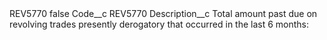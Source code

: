 <?xml version="1.0" encoding="UTF-8"?>
<CustomMetadata xmlns="http://soap.sforce.com/2006/04/metadata" xmlns:xsi="http://www.w3.org/2001/XMLSchema-instance" xmlns:xsd="http://www.w3.org/2001/XMLSchema">
    <label>REV5770</label>
    <protected>false</protected>
    <values>
        <field>Code__c</field>
        <value xsi:type="xsd:string">REV5770</value>
    </values>
    <values>
        <field>Description__c</field>
        <value xsi:type="xsd:string">Total amount past due on revolving trades presently derogatory that occurred in the last 6 months:</value>
    </values>
</CustomMetadata>
